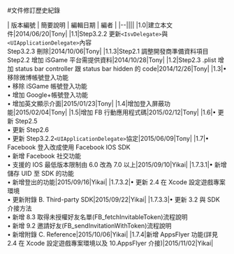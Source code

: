 #文件修訂歷史紀錄

| 版本編號 | 簡要說明 | 編輯日期 | 編者 |
|--||||
|1.0|建立本文件|2014/06/20|Tony|
|1.1|Step3.2.2 更新`<IsvDelegate>`與 `<UIApplicationDelegate>`內容 <br>Step3.2.3 刪除|2014/10/06|Tony|
|1.1.3|Step2.1 調整開發商準備資料項目 <br>Step2.2 增加 iSGame 平台需提供資料|2014/10/28|Tony|
|1.2|Step2.3 .plist 增加 status bar controller 跟 status bar hidden 的 code|2014/12/26|Tony|
|1.3|• 移除微博帳號登入功能<br>• 移除 iSGame 帳號登入功能 <br>• 增加 Google+帳號登入功能 <br>• 增加英文顯示介面|2015/01/23|Tony|
|1.4|增加登入屏蔽功能|2015/02/04|Tony|
|1.5|增加 FB 行動應用程式碼|2015/02/12|Tony|
|1.6|• 更新 Step2.5<br>• 更新 Step2.6<br>• 更新 Step3.2.2`<UIApplicationDelegate>`協定|2015/06/09|Tony|
|1.7|• Facebook 登入改成使用 Facebook IOS SDK <br>• 新增 Facebook 社交功能<br>• 支援的 IOS 最低版本限制由 6.0 改為 7.0 以上|2015/09/10|Yikai|
|1.7.3.1|• 新增儲存 UID 至 SDK 的功能 <br>• 新增登出的功能|2015/09/16|Yikai|
|1.7.3.2|• 更新 2.4 在 Xcode 設定遊戲專案環境 <br>• 更新附錄 B. Third-party SDK|2015/09/22|Yikai|
|1.7.3.3|• 更新 3.2 與 SDK 介接方法<br>• 新增 8.3 取得未授權好友名單(FB_fetchInvitableToken)流程說明<br>• 新增 9.2 邀請好友(FB_sendInvitationWithToken)流程說明<br>• 新增附錄 C. Reference|2015/10/06|Yikai|
|1.7.4|新增 AppsFlyer 功能(詳見 2.4 在 Xcode 設定遊戲專案環境以及 10.AppsFlyer 介接)|2015/11/02|Yikai|